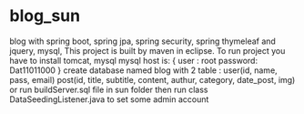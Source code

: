# blog_sun
blog with spring boot, spring jpa, spring security, spring thymeleaf and jquery, mysql, 
This project is built by maven in eclipse. To run project you have to install tomcat, mysql
mysql host is: {
                user : root
                password: Dat11011000
                }
create database named blog with 2 table :
user(id, name, pass, email)
post(id, title, subtitle, content, authur, category, date_post, img)
or run buildServer.sql file in sun folder
then run class DataSeedingListener.java to set some admin account
